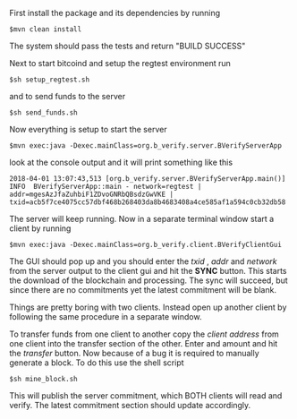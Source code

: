 First install the package and its dependencies by running 

`$mvn clean install`

The system should pass the tests and return "BUILD SUCCESS"

Next to start bitcoind and setup the regtest environment run 

`$sh setup_regtest.sh`

and to send funds to the server

`$sh send_funds.sh`

Now everything is setup to start the server

`$mvn exec:java -Dexec.mainClass=org.b_verify.server.BVerifyServerApp`

look at the console output and it will print something like this 

`2018-04-01 13:07:43,513 [org.b_verify.server.BVerifyServerApp.main()] INFO  BVerifyServerApp::main - network=regtest | addr=mgesAzJfaZuhbiF1ZDvoGNRbQBsdzGwVKE | txid=acb5f7ce4075cc57dbf468b268403da8b4683408a4ce585af1a594c0cb32db58`

The server will keep running. Now in a separate terminal window start a client by running 

`$mvn exec:java -Dexec.mainClass=org.b_verify.client.BVerifyClientGui`

The GUI should pop up and you should enter the _txid_ , _addr_ and _network_ from the server output to the client gui and hit the __SYNC__ button. This starts the download of the blockchain and processing. The sync will succeed, but since there are no commitments yet the latest commitment will be blank. 


Things are pretty boring with two clients. Instead open up another client by following the same procedure in a separate window.

To transfer funds from one client to another copy the _client address_ from one client into the transfer section of the other. Enter and amount and hit the _transfer_ button. Now because of a bug it is required to manually generate a block. To do this use the shell script

`$sh mine_block.sh`

This will publish the server commitment, which BOTH clients will read and verify. The latest commitment section should update accordingly.

